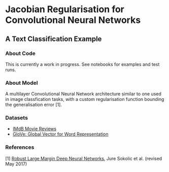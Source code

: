 # Jacobian Regularisation for Convolutional Neural Networks 

## A Text Classification Example

### About Code
This is currently a work in progress. See notebooks for examples and test runs.

### About Model

A multilayer Convolutional Neural Network architecture similar to one used in image classfication tasks, with a custom regularisation function bounding the generalisation error [1].

### Datasets

- [IMdB Movie Reviews](http://ai.stanford.edu/~amaas/data/sentiment/)
- [GloVe: Global Vector for Word Representation](https://nlp.stanford.edu/projects/glove/)

### References

[1]  [Robust Large Margin Deep Neural Networks](https://arxiv.org/abs/1605.08254), Jure Sokolic et al. (revised May 2017)
